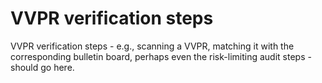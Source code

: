 # VVPR verification steps

VVPR verification steps - e.g., scanning a VVPR, matching it with the corresponding bulletin board, perhaps even the risk-limiting audit steps - should go here.
